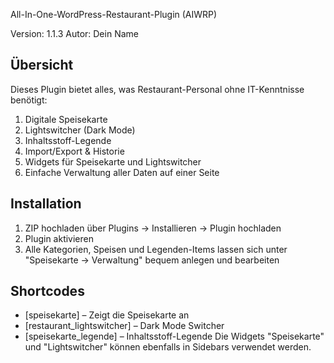 All-In-One-WordPress-Restaurant-Plugin (AIWRP)

Version: 1.1.3
Autor: Dein Name

## Übersicht

Dieses Plugin bietet alles, was Restaurant-Personal ohne IT-Kenntnisse benötigt:

1. Digitale Speisekarte
2. Lightswitcher (Dark Mode)
3. Inhaltsstoff-Legende
4. Import/Export & Historie
5. Widgets für Speisekarte und Lightswitcher
6. Einfache Verwaltung aller Daten auf einer Seite

## Installation

1. ZIP hochladen über Plugins → Installieren → Plugin hochladen  
2. Plugin aktivieren  
3. Alle Kategorien, Speisen und Legenden-Items lassen sich unter
   "Speisekarte → Verwaltung" bequem anlegen und bearbeiten

## Shortcodes

- [speisekarte] – Zeigt die Speisekarte an
- [restaurant_lightswitcher] – Dark Mode Switcher
- [speisekarte_legende] – Inhaltsstoff-Legende
Die Widgets "Speisekarte" und "Lightswitcher" können ebenfalls in Sidebars verwendet werden.

